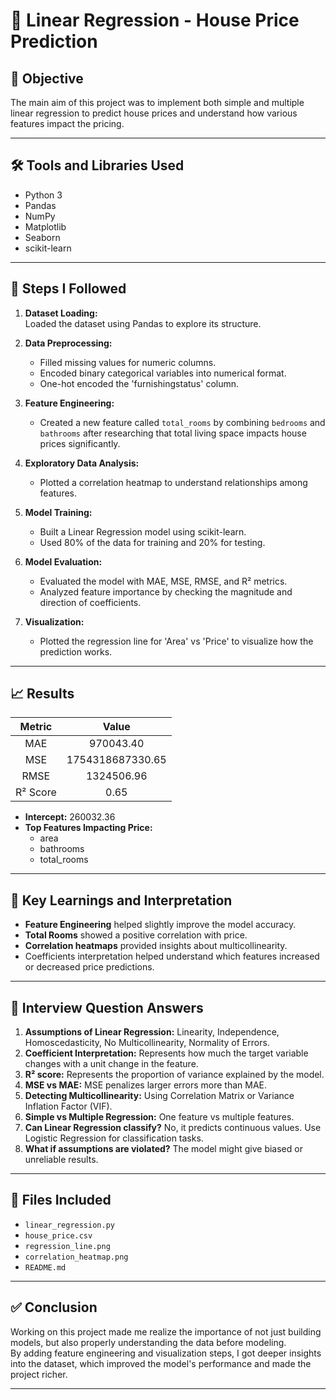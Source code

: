 # 🏡 Linear Regression - House Price Prediction

## 📌 Objective
The main aim of this project was to implement both simple and multiple linear regression to predict house prices and understand how various features impact the pricing.

---

## 🛠️ Tools and Libraries Used
- Python 3
- Pandas
- NumPy
- Matplotlib
- Seaborn
- scikit-learn

---

## 🚀 Steps I Followed

1. **Dataset Loading:**  
   Loaded the dataset using Pandas to explore its structure.

2. **Data Preprocessing:**  
   - Filled missing values for numeric columns.
   - Encoded binary categorical variables into numerical format.
   - One-hot encoded the 'furnishingstatus' column.

3. **Feature Engineering:**  
   - Created a new feature called `total_rooms` by combining `bedrooms` and `bathrooms` after researching that total living space impacts house prices significantly.

4. **Exploratory Data Analysis:**  
   - Plotted a correlation heatmap to understand relationships among features.

5. **Model Training:**  
   - Built a Linear Regression model using scikit-learn.
   - Used 80% of the data for training and 20% for testing.

6. **Model Evaluation:**  
   - Evaluated the model with MAE, MSE, RMSE, and R² metrics.
   - Analyzed feature importance by checking the magnitude and direction of coefficients.

7. **Visualization:**  
   - Plotted the regression line for 'Area' vs 'Price' to visualize how the prediction works.

---

## 📈 Results

| Metric | Value |
|:------:|:-----:|
| MAE    | 970043.40 |
| MSE    | 1754318687330.65 |
| RMSE   | 1324506.96 |
| R² Score | 0.65 |

- **Intercept:** 260032.36
- **Top Features Impacting Price:**
  - area
  - bathrooms
  - total_rooms
---

## 🔎 Key Learnings and Interpretation

- **Feature Engineering** helped slightly improve the model accuracy.
- **Total Rooms** showed a positive correlation with price.
- **Correlation heatmaps** provided insights about multicollinearity.
- Coefficients interpretation helped understand which features increased or decreased price predictions.
  
---

## 🧠 Interview Question Answers

1. **Assumptions of Linear Regression:** Linearity, Independence, Homoscedasticity, No Multicollinearity, Normality of Errors.
2. **Coefficient Interpretation:** Represents how much the target variable changes with a unit change in the feature.
3. **R² score:** Represents the proportion of variance explained by the model.
4. **MSE vs MAE:** MSE penalizes larger errors more than MAE.
5. **Detecting Multicollinearity:** Using Correlation Matrix or Variance Inflation Factor (VIF).
6. **Simple vs Multiple Regression:** One feature vs multiple features.
7. **Can Linear Regression classify?** No, it predicts continuous values. Use Logistic Regression for classification tasks.
8. **What if assumptions are violated?** The model might give biased or unreliable results.

---

## 📂 Files Included

- `linear_regression.py`
- `house_price.csv`
- `regression_line.png`
- `correlation_heatmap.png`
- `README.md`

---

## ✅ Conclusion
Working on this project made me realize the importance of not just building models, but also properly understanding the data before modeling.  
By adding feature engineering and visualization steps, I got deeper insights into the dataset, which improved the model's performance and made the project richer.

---
